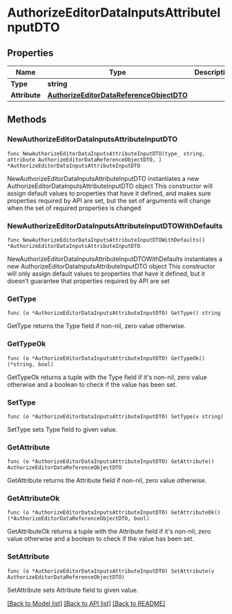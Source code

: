 # AuthorizeEditorDataInputsAttributeInputDTO

## Properties

Name | Type | Description | Notes
------------ | ------------- | ------------- | -------------
**Type** | **string** |  | 
**Attribute** | [**AuthorizeEditorDataReferenceObjectDTO**](AuthorizeEditorDataReferenceObjectDTO.md) |  | 

## Methods

### NewAuthorizeEditorDataInputsAttributeInputDTO

`func NewAuthorizeEditorDataInputsAttributeInputDTO(type_ string, attribute AuthorizeEditorDataReferenceObjectDTO, ) *AuthorizeEditorDataInputsAttributeInputDTO`

NewAuthorizeEditorDataInputsAttributeInputDTO instantiates a new AuthorizeEditorDataInputsAttributeInputDTO object
This constructor will assign default values to properties that have it defined,
and makes sure properties required by API are set, but the set of arguments
will change when the set of required properties is changed

### NewAuthorizeEditorDataInputsAttributeInputDTOWithDefaults

`func NewAuthorizeEditorDataInputsAttributeInputDTOWithDefaults() *AuthorizeEditorDataInputsAttributeInputDTO`

NewAuthorizeEditorDataInputsAttributeInputDTOWithDefaults instantiates a new AuthorizeEditorDataInputsAttributeInputDTO object
This constructor will only assign default values to properties that have it defined,
but it doesn't guarantee that properties required by API are set

### GetType

`func (o *AuthorizeEditorDataInputsAttributeInputDTO) GetType() string`

GetType returns the Type field if non-nil, zero value otherwise.

### GetTypeOk

`func (o *AuthorizeEditorDataInputsAttributeInputDTO) GetTypeOk() (*string, bool)`

GetTypeOk returns a tuple with the Type field if it's non-nil, zero value otherwise
and a boolean to check if the value has been set.

### SetType

`func (o *AuthorizeEditorDataInputsAttributeInputDTO) SetType(v string)`

SetType sets Type field to given value.


### GetAttribute

`func (o *AuthorizeEditorDataInputsAttributeInputDTO) GetAttribute() AuthorizeEditorDataReferenceObjectDTO`

GetAttribute returns the Attribute field if non-nil, zero value otherwise.

### GetAttributeOk

`func (o *AuthorizeEditorDataInputsAttributeInputDTO) GetAttributeOk() (*AuthorizeEditorDataReferenceObjectDTO, bool)`

GetAttributeOk returns a tuple with the Attribute field if it's non-nil, zero value otherwise
and a boolean to check if the value has been set.

### SetAttribute

`func (o *AuthorizeEditorDataInputsAttributeInputDTO) SetAttribute(v AuthorizeEditorDataReferenceObjectDTO)`

SetAttribute sets Attribute field to given value.



[[Back to Model list]](../README.md#documentation-for-models) [[Back to API list]](../README.md#documentation-for-api-endpoints) [[Back to README]](../README.md)


